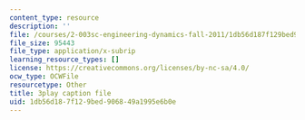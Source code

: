 ```yaml
---
content_type: resource
description: ''
file: /courses/2-003sc-engineering-dynamics-fall-2011/1db56d187f129bed906849a1995e6b0e_ZNVvYg1FOPk.srt
file_size: 95443
file_type: application/x-subrip
learning_resource_types: []
license: https://creativecommons.org/licenses/by-nc-sa/4.0/
ocw_type: OCWFile
resourcetype: Other
title: 3play caption file
uid: 1db56d18-7f12-9bed-9068-49a1995e6b0e
---
```

